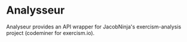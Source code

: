 # Analysseur

Analyseur provides an API wrapper for JacobNinja's exercism-analysis project (codeminer for exercism.io).
